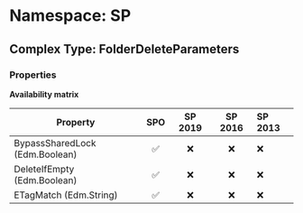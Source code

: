 # Namespace: SP

## Complex Type: FolderDeleteParameters

### Properties

**Availability matrix**

Property | SPO | SP 2019 | SP 2016 | SP 2013
----------|:---:|:-------:|:-------:|:-------
BypassSharedLock (Edm.Boolean) | ✅ | ❌ | ❌ | ❌
DeleteIfEmpty (Edm.Boolean) | ✅ | ❌ | ❌ | ❌
ETagMatch (Edm.String) | ✅ | ❌ | ❌ | ❌
